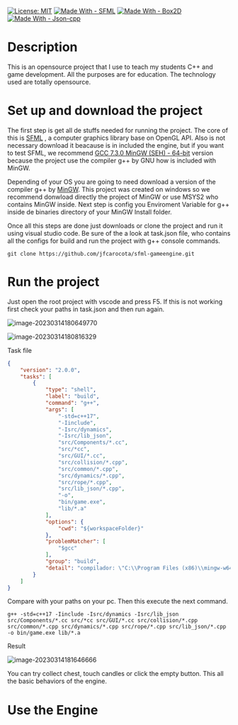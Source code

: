[![License: MIT](https://img.shields.io/badge/License-MIT-yellow.svg)](https://github.com/jfcarocota/sfml-gameengine/blob/main/LICENSE) 
[![Made With - SFML](https://img.shields.io/badge/Made_With-SFML-2ea44f?logo=%238CC445)](https://www.sfml-dev.org/index.php)
[![Made With - Box2D](https://img.shields.io/static/v1?label=Made+With&message=Box2D&color=%23a72e2f)](https://box2d.org/documentation/md__d_1__git_hub_box2d_docs__f_a_q.html)
[![Made With - Json-cpp](https://img.shields.io/static/v1?label=Made+With&message=Json-cpp&color=blue)](https://github.com/open-source-parsers/jsoncpp)

# Description

This is an opensource project that I use to teach my students C++ and game development. All the purposes are for education. The technology used are totally opensource.

# Set up and download the project

The first step is get all de stuffs needed for running the project. The core of this is [SFML](https://www.sfml-dev.org/download/sfml/2.5.1/) , a computer graphics library base on OpenGL API. Also is not necessary download it beacause is in included the engine, but if you want to test SFML, we recommend [GCC 7.3.0 MinGW (SEH) - 64-bit](https://www.sfml-dev.org/files/SFML-2.5.1-windows-gcc-7.3.0-mingw-64-bit.zip) version because the project use the compiler g++ by GNU how is included with MinGW.

Depending of your OS you are going to need download a version of the compiler g++ by [MinGW](https://www.mingw-w64.org/downloads/). This project was created on windows so we recommend donwload directly the project of MinGW or use MSYS2 who contains MinGW inside. Next step is config you Enviroment Variable for g++ inside de binaries directory of your MinGW Install folder.

Once all this steps are done just downloads or clone the project and run it using visual studio code. Be sure of the a look at task.json file, who contains all the configs for build and run the project with g++ console commands.

`git clone https://github.com/jfcarocota/sfml-gameengine.git`

# Run the project

Just open the root project with vscode and press F5. If this is not working first check your paths in task.json and then run again.

![image-20230314180649770](https://user-images.githubusercontent.com/6539267/225180512-2786fb37-387d-46e6-bc9d-95bdddcd1758.png)

![image-20230314180816329](https://user-images.githubusercontent.com/6539267/225180538-3bd709bc-fd06-4c0f-abdb-8e0f8e643ab1.png)

Task file

```json
{
	"version": "2.0.0",
	"tasks": [
		{
			"type": "shell",
			"label": "build",
			"command": "g++",
			"args": [
				"-std=c++17",
				"-Iinclude",
				"-Isrc/dynamics",
				"-Isrc/lib_json",
				"src/Components/*.cc",
				"src/*cc",
				"src/GUI/*.cc",
				"src/collision/*.cpp",
				"src/common/*.cpp",
				"src/dynamics/*.cpp",
				"src/rope/*.cpp",
				"src/lib_json/*.cpp",
				"-o",
				"bin/game.exe",
				"lib/*.a"
			],
			"options": {
				"cwd": "${workspaceFolder}"
			},
			"problemMatcher": [
				"$gcc"
			],
			"group": "build",
			"detail": "compilador: \"C:\\Program Files (x86)\\mingw-w64\\mingw32\\bin\\g++.exe\""
		}
	]
}
```

Compare with your paths on your pc. Then this execute the next command.

`g++ -std=c++17 -Iinclude -Isrc/dynamics -Isrc/lib_json src/Components/*.cc src/*cc src/GUI/*.cc src/collision/*.cpp src/common/*.cpp src/dynamics/*.cpp src/rope/*.cpp src/lib_json/*.cpp -o bin/game.exe lib/*.a `

Result

![image-20230314181646666](https://user-images.githubusercontent.com/6539267/225180566-bb00bfec-9af7-41f7-8c2e-d66294822fa3.png)

You can try collect chest, touch candles or click the empty button. This all the basic behaviors of the engine.

# Use the Engine


